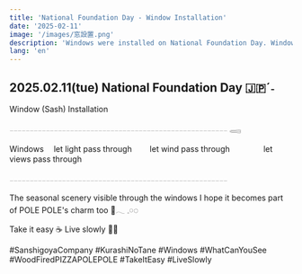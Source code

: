 ```yaml
---
title: 'National Foundation Day - Window Installation'
date: '2025-02-11'
image: '/images/窓設置.png'
description: 'Windows were installed on National Foundation Day. Windows that let light, wind, and views pass through. The seasonal scenery visible through the windows will also become part of POLE POLEs charm.'
lang: 'en'
---
```


## 2025.02.11(tue) National Foundation Day 🇯🇵ˊ˗

Window (Sash) Installation

𓐄𓐄𓐄𓐄𓐄𓐄𓐄𓐄𓐄𓐄𓐄𓐄𓐄𓐄𓐄𓐄𓐄𓐄𓐄𓐄𓐄𓐄𓐄𓐄𓐄𓐄𓐄𓐄𓐄𓐄𓐄𓐄𓐄𓐄𓐄𓐄𓐄𓐄𓐄𓐄𓐄𓐄𓐄𓐄𓐄𓐄𓐄𓐄𓐄𓐄𓐄𓐄𓐄𓐄 𓈄

Windows
　let light pass through
　　let wind pass through
　　　　let views pass through

𓐄𓐄𓐄𓐄𓐄𓐄𓐄𓐄𓐄𓐄𓐄𓐄𓐄𓐄𓐄𓐄𓐄𓐄𓐄𓐄𓐄𓐄𓐄𓐄𓐄𓐄𓐄𓐄𓐄𓐄𓐄𓐄𓐄𓐄𓐄𓐄𓐄𓐄𓐄𓐄𓐄𓐄𓐄𓐄𓐄𓐄𓐄𓐄𓐄𓐄𓐄𓐄𓐄𓐄

The seasonal scenery visible through the windows
I hope it becomes part of POLE POLE's charm too 🌿𓂃 𓈒𓏸◌‬

Take it easy ☕️
Live slowly 🐢➿

#SanshigoyaCompany #KurashiNoTane #Windows #WhatCanYouSee #WoodFiredPIZZAPOLEPOLE #TakeItEasy #LiveSlowly
